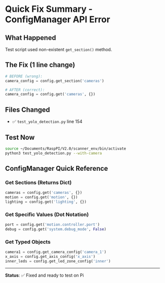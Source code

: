 # Quick Fix Summary - ConfigManager API Error

## What Happened
Test script used non-existent `get_section()` method.

## The Fix (1 line change)
```python
# BEFORE (wrong):
camera_config = config.get_section('cameras')

# AFTER (correct):
camera_config = config.get('cameras', {})
```

## Files Changed
- ✅ `test_yolo_detection.py` line 154

## Test Now
```bash
source ~/Documents/RaspPI/V2.0/scanner_env/bin/activate
python3 test_yolo_detection.py --with-camera
```

## ConfigManager Quick Reference

### Get Sections (Returns Dict)
```python
cameras = config.get('cameras', {})
motion = config.get('motion', {})
lighting = config.get('lighting', {})
```

### Get Specific Values (Dot Notation)
```python
port = config.get('motion.controller.port')
debug = config.get('system.debug_mode', False)
```

### Get Typed Objects
```python
camera1 = config.get_camera_config('camera_1')
x_axis = config.get_axis_config('x_axis')
inner_leds = config.get_led_zone_config('inner')
```

---

**Status**: ✅ Fixed and ready to test on Pi
